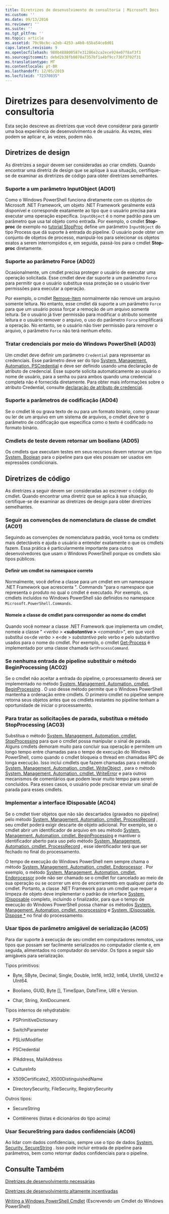 ```yaml
---
title: Diretrizes de desenvolvimento de consultoria | Microsoft Docs
ms.custom: ''
ms.date: 09/13/2016
ms.reviewer: ''
ms.suite: ''
ms.tgt_pltfrm: ''
ms.topic: article
ms.assetid: 79c9bcbc-a2eb-4253-a4b8-65ba54ce8d01
caps.latest.revision: 9
ms.openlocfilehash: 980b488800587e31286e2ca2ece924e07f8af3f3
ms.sourcegitcommit: debd2b38fb8070a7357bf1a4bf9cc736f3702f31
ms.translationtype: MT
ms.contentlocale: pt-BR
ms.lasthandoff: 12/05/2019
ms.locfileid: "72370035"
---
```

# <a name="advisory-development-guidelines"></a>Diretrizes para desenvolvimento de consultoria

Esta seção descreve as diretrizes que você deve considerar para garantir uma boa experiência de desenvolvimento e de usuário. Às vezes, eles podem se aplicar e, às vezes, podem não.

## <a name="design-guidelines"></a>Diretrizes de design

As diretrizes a seguir devem ser consideradas ao criar cmdlets. Quando encontrar uma diretriz de design que se aplique à sua situação, certifique-se de examinar as diretrizes de código para obter diretrizes semelhantes.

### <a name="support-an-inputobject-parameter-ad01"></a>Suporte a um parâmetro InputObject (AD01)

Como o Windows PowerShell funciona diretamente com os objetos do Microsoft .NET Framework, um objeto .NET Framework geralmente está disponível e corresponde exatamente ao tipo que o usuário precisa para executar uma operação específica. `InputObject` é o nome padrão para um parâmetro que usa tal objeto como entrada. Por exemplo, o cmdlet **Stop-proc** de exemplo no [tutorial StopProc](./stopproc-tutorial.md) define um parâmetro `InputObject` do tipo Process que dá suporte à entrada do pipeline. O usuário pode obter um conjunto de objetos de processo, manipulá-los para selecionar os objetos exatos a serem interrompidos e, em seguida, passá-los para o cmdlet **Stop-proc** diretamente.

### <a name="support-the-force-parameter-ad02"></a>Suporte ao parâmetro Force (AD02)

Ocasionalmente, um cmdlet precisa proteger o usuário de executar uma operação solicitada. Esse cmdlet deve dar suporte a um parâmetro `Force` para permitir que o usuário substitua essa proteção se o usuário tiver permissões para executar a operação.

Por exemplo, o cmdlet [Remove-Item](/powershell/module/microsoft.powershell.management/remove-item) normalmente não remove um arquivo somente leitura. No entanto, esse cmdlet dá suporte a um parâmetro `Force` para que um usuário possa forçar a remoção de um arquivo somente leitura. Se o usuário já tiver permissão para modificar o atributo somente leitura e o usuário remover o arquivo, o uso do parâmetro `Force` simplificará a operação. No entanto, se o usuário não tiver permissão para remover o arquivo, o parâmetro `Force` não terá nenhum efeito.

### <a name="handle-credentials-through-windows-powershell-ad03"></a>Tratar credenciais por meio do Windows PowerShell (AD03)

Um cmdlet deve definir um parâmetro `Credential` para representar as credenciais. Esse parâmetro deve ser do tipo [System. Management. Automation. PSCredential](/dotnet/api/System.Management.Automation.PSCredential) e deve ser definido usando uma declaração de atributo de credencial. Esse suporte solicita automaticamente ao usuário o nome de usuário, para a senha ou para ambos quando uma credencial completa não é fornecida diretamente. Para obter mais informações sobre o atributo Credential, consulte [declaração de atributo de credencial](./credential-attribute-declaration.md).

### <a name="support-encoding-parameters-ad04"></a>Suporte a parâmetros de codificação (AD04)

Se o cmdlet lê ou grava texto de ou para um formato binário, como gravar ou ler de um arquivo em um sistema de arquivos, o cmdlet deve ter o parâmetro de codificação que especifica como o texto é codificado no formato binário.

### <a name="test-cmdlets-should-return-a-boolean-ad05"></a>Cmdlets de teste devem retornar um booliano (AD05)

Os cmdlets que executam testes em seus recursos devem retornar um tipo [System. Boolean](/dotnet/api/System.Boolean) para o pipeline para que eles possam ser usados em expressões condicionais.

## <a name="code-guidelines"></a>Diretrizes de código

As diretrizes a seguir devem ser consideradas ao escrever o código do cmdlet. Quando encontrar uma diretriz que se aplica à sua situação, certifique-se de examinar as diretrizes de design para obter diretrizes semelhantes.

### <a name="follow-cmdlet-class-naming-conventions-ac01"></a>Seguir as convenções de nomenclatura de classe de cmdlet (AC01)

Seguindo as convenções de nomenclatura padrão, você torna os cmdlets mais detectáveis e ajuda o usuário a entender exatamente o que os cmdlets fazem. Essa prática é particularmente importante para outros desenvolvedores que usam o Windows PowerShell porque os cmdlets são tipos públicos.

#### <a name="define-a-cmdlet-in-the-correct-namespace"></a>Definir um cmdlet no namespace correto

Normalmente, você define a classe para um cmdlet em um namespace .NET Framework que acrescenta ". Commands "para o namespace que representa o produto no qual o cmdlet é executado. Por exemplo, os cmdlets incluídos no Windows PowerShell são definidos no namespace `Microsoft.PowerShell.Commands`.

#### <a name="name-the-cmdlet-class-to-match-the-cmdlet-name"></a>Nomeie a classe de cmdlet para corresponder ao nome do cmdlet

Quando você nomear a classe .NET Framework que implementa um cmdlet, nomeie a classe " *\<verbo > **\<substantivo >** \<comando*>", em que você substitui os\<de *verbo >* e\<de > *substantivo* pelo verbo e pelo substantivo usados para o nome do cmdlet. Por exemplo, o cmdlet [Get-Process](/powershell/module/Microsoft.PowerShell.Management/Get-Process) é implementado por uma classe chamada `GetProcessCommand`.

### <a name="if-no-pipeline-input-override-the-beginprocessing-method-ac02"></a>Se nenhuma entrada de pipeline substituir o método BeginProcessing (AC02)

Se o cmdlet não aceitar a entrada do pipeline, o processamento deverá ser implementado no método [System. Management. Automation. cmdlet. BeginProcessing](/dotnet/api/System.Management.Automation.Cmdlet.BeginProcessing) . O uso desse método permite que o Windows PowerShell mantenha a ordenação entre cmdlets. O primeiro cmdlet no pipeline sempre retorna seus objetos antes que os cmdlets restantes no pipeline tenham a oportunidade de iniciar o processamento.

### <a name="to-handle-stop-requests-override-the-stopprocessing-method-ac03"></a>Para tratar as solicitações de parada, substitua o método StopProcessing (AC03)

Substitua o método [System. Management. Automation. cmdlet. StopProcessing](/dotnet/api/System.Management.Automation.Cmdlet.StopProcessing) para que o cmdlet possa manipular o sinal de parada. Alguns cmdlets demoram muito para concluir sua operação e permitem um longo tempo entre chamadas para o tempo de execução do Windows PowerShell, como quando o cmdlet bloqueia o thread em chamadas RPC de longa execução. Isso inclui cmdlets que fazem chamadas para o método [System. Management. Automation. cmdlet. WriteObject](/dotnet/api/System.Management.Automation.Cmdlet.WriteObject) , para o método [System. Management. Automation. cmdlet. WriteError](/dotnet/api/System.Management.Automation.Cmdlet.WriteError) e para outros mecanismos de comentários que podem levar muito tempo para serem concluídos. Para esses casos, o usuário pode precisar enviar um sinal de parada para esses cmdlets.

### <a name="implement-the-idisposable-interface-ac04"></a>Implementar a interface IDisposable (AC04)

Se o cmdlet tiver objetos que não são descartados (gravados no pipeline) pelo método [System. Management. Automation. cmdlet. ProcessRecord](/dotnet/api/System.Management.Automation.Cmdlet.ProcessRecord) , seu cmdlet poderá exigir descarte de objeto adicional. Por exemplo, se o cmdlet abrir um identificador de arquivo em seu método [System. Management. Automation. cmdlet. BeginProcessing](/dotnet/api/System.Management.Automation.Cmdlet.BeginProcessing) e mantiver o identificador aberto para uso pelo método [System. Management. Automation. cmdlet. ProcessRecord](/dotnet/api/System.Management.Automation.Cmdlet.ProcessRecord) , esse identificador terá que ser fechado no final do processamento.

O tempo de execução do Windows PowerShell nem sempre chama o método [System. Management. Automation. cmdlet. Endprocessor](/dotnet/api/System.Management.Automation.Cmdlet.EndProcessing) . Por exemplo, o método [System. Management. Automation. cmdlet. Endprocessor](/dotnet/api/System.Management.Automation.Cmdlet.EndProcessing) pode não ser chamado se o cmdlet for cancelado ao meio de sua operação ou se ocorrer um erro de encerramento em qualquer parte do cmdlet. Portanto, a classe .NET Framework para um cmdlet que requer a limpeza de objeto deve implementar o padrão de interface [System. IDisposable](/dotnet/api/System.IDisposable) completo, incluindo o finalizador, para que o tempo de execução do Windows PowerShell possa chamar os métodos [System. Management. Automation. cmdlet. noprocessing](/dotnet/api/System.Management.Automation.Cmdlet.EndProcessing) e [System. IDisposable. Dispose *](/dotnet/api/System.IDisposable.Dispose) no final do processamento.

### <a name="use-serialization-friendly-parameter-types-ac05"></a>Usar tipos de parâmetro amigável de serialização (AC05)

Para dar suporte à execução de seu cmdlet em computadores remotos, use tipos que possam ser facilmente serializados no computador cliente e, em seguida, alimentados no computador do servidor. Os tipos a seguir são amigáveis para serialização.

Tipos primitivos:

- Byte, SByte, Decimal, Single, Double, Int16, Int32, Int64, UInt16, UInt32 e UInt64.

- Booliano, GUID, Byte [], TimeSpan, DateTime, URI e Version.

- Char, String, XmlDocument.

Tipos internos de rehydratable:

- PSPrimitiveDictionary

- SwitchParameter

- PSListModifier

- PSCredential

- IPAddress, MailAddress

- CultureInfo

- X509Certificate2, X500DistinguishedName

- DirectorySecurity, FileSecurity, RegistrySecurity

Outros tipos:

- SecureString

- Contêineres (listas e dicionários do tipo acima)

### <a name="use-securestring-for-sensitive-data-ac06"></a>Usar SecureString para dados confidenciais (AC06)

Ao lidar com dados confidenciais, sempre use o tipo de dados [System. Security. SecureString](/dotnet/api/System.Security.SecureString) . Isso pode incluir entrada de pipeline para parâmetros, bem como retornar dados confidenciais para o pipeline.

## <a name="see-also"></a>Consulte Também

[Diretrizes de desenvolvimento necessárias](./required-development-guidelines.md)

[Diretrizes de desenvolvimento altamente incentivadas](./strongly-encouraged-development-guidelines.md)

[Writing a Windows PowerShell Cmdlet](./writing-a-windows-powershell-cmdlet.md) (Escrevendo um Cmdlet do Windows PowerShell)
